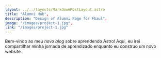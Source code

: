 ```yaml
---
layout: ../../layouts/MarkdownPostLayout.astro
title: "Alumni Hub",
description: "Design of Alumni Page for Fbaul",
image: "/images/project-1.jpg",
link: "/images/project-1.jpg"
---
```


Bem-vindo ao meu _novo blog_ sobre aprendendo Astro! Aqui, eu irei compartilhar minha jornada de aprendizado enquanto eu construo um novo website.